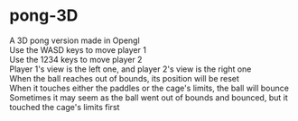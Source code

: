 # pong-3D  
A 3D pong version made in Opengl  
Use the WASD keys to move player 1  
Use the 1234 keys to move player 2  
Player 1's view is the left one, and player 2's view is the right one  
When the ball reaches out of bounds, its position will be reset  
When it touches either the paddles or the cage's limits, the ball will bounce  
Sometimes it may seem as the ball went out of bounds and bounced, but it touched the cage's limits first
